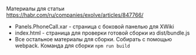 Материалы для статьи https://habr.com/ru/companies/exolve/articles/847766/

- Panels.PhoneCall.xar - страница с боковой панелью для XWiki
- index.html - страница для проверки готовой сборки из dist/bundle.js
- Все остальное материалы для сборки. Собирать с помощью webpack. Команда для сборки ```npm run build```